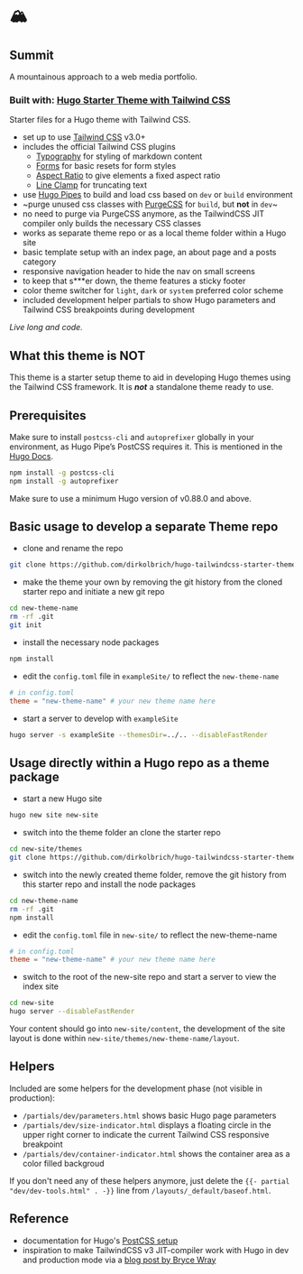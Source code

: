 # 🏔️

## Summit

A mountainous approach to a web media portfolio.

### Built with: [Hugo Starter Theme with Tailwind CSS](https://github.com/dirkolbrich/hugo-tailwindcss-starter-theme)

Starter files for a Hugo theme with Tailwind CSS.

- set up to use [Tailwind CSS](https://tailwindcss.com) v3.0+
- includes the official Tailwind CSS plugins
  - [Typography](https://tailwindcss.com/docs/typography-plugin) for styling of markdown content
  - [Forms](https://github.com/tailwindlabs/tailwindcss-forms) for basic resets for form styles
  - [Aspect Ratio](https://github.com/tailwindlabs/tailwindcss-aspect-ratio) to give elements a fixed aspect ratio
  - [Line Clamp](https://github.com/tailwindlabs/tailwindcss-line-clamp) for truncating text
- use [Hugo Pipes](https://gohugo.io/hugo-pipes/) to build and load css based on `dev` or `build` environment
- ~purge unused css classes with [PurgeCSS](https://www.purgecss.com) for `build`, but __not__ in `dev`~
- no need to purge via PurgeCSS anymore, as the TailwindCSS JIT compiler only builds the necessary CSS classes
- works as separate theme repo or as a local theme folder within a Hugo site
- basic template setup with an index page, an about page and a posts category
- responsive navigation header to hide the nav on small screens
- to keep that s***er down, the theme features a sticky footer
- color theme switcher for `light`, `dark` or `system` preferred color scheme
- included development helper partials to show Hugo parameters and Tailwind CSS breakpoints during development

_Live long and code._

## What this theme is NOT

This theme is a starter setup theme to aid in developing Hugo themes using the Tailwind CSS framework. It is ***not*** a standalone theme ready to use.

## Prerequisites

Make sure to install `postcss-cli` and `autoprefixer` globally in your environment, as Hugo Pipe’s PostCSS requires it. This is mentioned in the [Hugo Docs](https://gohugo.io/hugo-pipes/postcss/).

```bash
npm install -g postcss-cli
npm install -g autoprefixer
```

Make sure to use a minimum Hugo version of v0.88.0 and above.

## Basic usage to develop a separate Theme repo

- clone and rename the repo

```bash
git clone https://github.com/dirkolbrich/hugo-tailwindcss-starter-theme new-theme-name
```

- make the theme your own by removing the git history from the cloned starter repo and initiate a new git repo

```bash
cd new-theme-name
rm -rf .git
git init
```

- install the necessary node packages

```bash
npm install
```

- edit the `config.toml` file in `exampleSite/` to reflect the `new-theme-name`

```toml
# in config.toml
theme = "new-theme-name" # your new theme name here
```

- start a server to develop with `exampleSite`

```bash
hugo server -s exampleSite --themesDir=../.. --disableFastRender
```

## Usage directly within a Hugo repo as a theme package

- start a new Hugo site

```bash
hugo new site new-site
```

- switch into the theme folder an clone the starter repo

```bash
cd new-site/themes
git clone https://github.com/dirkolbrich/hugo-tailwindcss-starter-theme new-theme-name
```

- switch into the newly created theme folder, remove the git history from this starter repo and install the node packages

```bash
cd new-theme-name
rm -rf .git
npm install
```

- edit the `config.toml` file in `new-site/` to reflect the new-theme-name

```toml
# in config.toml
theme = "new-theme-name" # your new theme name here
```

- switch to the root of the new-site repo and start a server to view the index site

```bash
cd new-site
hugo server --disableFastRender
```

Your content should go into `new-site/content`, the development of the site layout is done within `new-site/themes/new-theme-name/layout`.

## Helpers

Included are some helpers for the development phase (not visible in production):

- `/partials/dev/parameters.html` shows basic Hugo page parameters
- `/partials/dev/size-indicator.html` displays a floating circle in the upper right corner to indicate the current Tailwind CSS responsive breakpoint
- `/partials/dev/container-indicator.html` shows the container area as a color filled backgroud

If you don't need any of these helpers anymore, just delete the `{{- partial "dev/dev-tools.html" . -}}` line from `/layouts/_default/baseof.html`.

## Reference

- documentation for Hugo's [PostCSS setup](https://gohugo.io/hugo-pipes/postprocess/)
- inspiration to make TailwindCSS v3 JIT-compiler work with Hugo in dev and production mode via a [blog post by Bryce Wray](https://www.brycewray.com/posts/2022/03/making-tailwind-jit-work-hugo-version-3-edition/)

